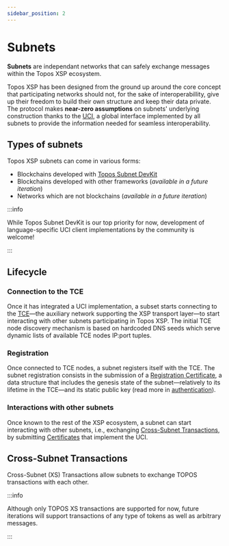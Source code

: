 ```yaml
---
sidebar_position: 2
---
```


# Subnets

**Subnets** are independant networks that can safely exchange messages within the Topos XSP ecosystem.

Topos XSP has been designed from the ground up around the core concept that participating networks should not, for the sake of interoperabillity, give up their freedom to build their own structure and keep their data private. The protocol makes **near-zero assumptions** on subnets' underlying construction thanks to the [UCI](#), a global interface implemented by all subnets to provide the information needed for seamless interoperability.

## Types of subnets

Topos XSP subnets can come in various forms:

- Blockchains developed with [Topos Subnet DevKit](#)
- Blockchains developed with other frameworks (_available in a future iteration_)
- Networks which are not blockchains (_available in a future iteration_)

:::info

While Topos Subnet DevKit is our top priority for now, development of language-specific UCI client implementations by the community is welcome!

:::

## Lifecycle

### Connection to the TCE

Once it has integrated a UCI implementation, a subset starts connecting to the [TCE](#)—the auxiliary network supporting the XSP transport layer—to start interacting with other subnets participating in Topos XSP. The initial TCE node discovery mechanism is based on hardcoded DNS seeds which serve dynamic lists of available TCE nodes IP:port tuples.

### Registration

Once connected to TCE nodes, a subnet registers itself with the TCE. The subnet registration consists in the submission of a [Registration Certificate](learn/uci/subnet-registration), a data structure that includes the genesis state of the subnet—relatively to its lifetime in the TCE—and its static public key (read more in [authentication](learn/uci/authentication)).

### Interactions with other subnets

Once known to the rest of the XSP ecosystem, a subnet can start interacting with other subnets, i.e., exchanging [Cross-Subnet Transactions](#cross-subnet-transactions), by submitting [Certificates](#) that implement the UCI.

## Cross-Subnet Transactions

Cross-Subnet (XS) Transactions allow subnets to exchange TOPOS transactions with each other.

:::info

Although only TOPOS XS transactions are supported for now, future iterations will support transactions of any type of tokens as well as arbitrary messages.

:::
